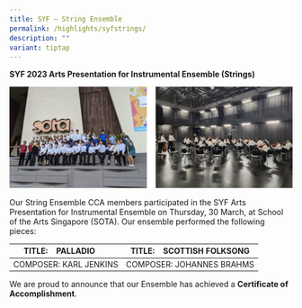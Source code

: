 ```yaml
---
title: SYF – String Ensemble
permalink: /highlights/syfstrings/
description: ""
variant: tiptap
---
```

**SYF 2023 Arts Presentation for Instrumental Ensemble (Strings)**  

![](/images/stringcollage.JPG)

Our String Ensemble CCA members participated in the SYF Arts Presentation for Instrumental Ensemble on Thursday, 30 March, at School of the Arts Singapore (SOTA). Our ensemble performed the following pieces:  


| TITLE:    PALLADIO       | TITLE:    SCOTTISH FOLKSONG  | 
| -------- | -------- | 
| COMPOSER: KARL JENKINS    | COMPOSER: JOHANNES BRAHMS   | 


We are proud to announce that our Ensemble has achieved a **Certificate of Accomplishment**.